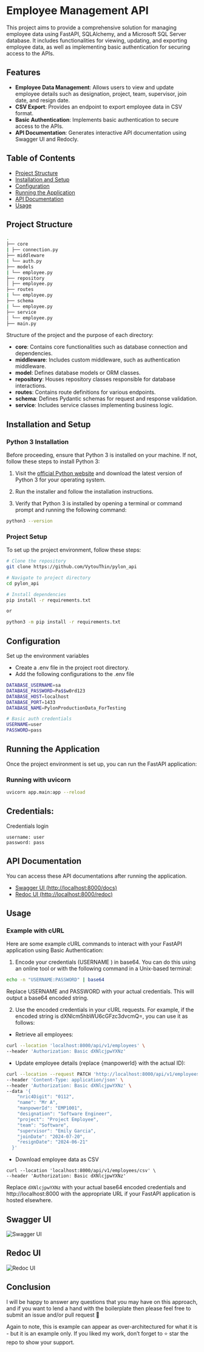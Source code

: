 # Employee Management API

This project aims to provide a comprehensive solution for managing employee data using FastAPI, SQLAlchemy, and a Microsoft SQL Server database.
It includes functionalities for viewing, updating, and exporting employee data, as well as implementing basic authentication for securing access to the APIs.

## Features
- **Employee Data Management**: Allows users to view and update employee details such as designation, project, team, supervisor, join date, and resign date.
- **CSV Export**: Provides an endpoint to export employee data in CSV format.
- **Basic Authentication**: Implements basic authentication to secure access to the APIs.
- **API Documentation**: Generates interactive API documentation using Swagger UI and Redocly.

## Table of Contents

- [Project Structure](#project-structure)
- [Installation and Setup](#installation)
- [Configuration](#configuration)
- [Running the Application](#running-the-application)
- [API Documentation](#api-documentation)
- [Usage](#usage)

## Project Structure
```bash
.
├── core
| ├── connection.py
├── middleware
| └── auth.py
├── models
| └── employee.py
├── repository
│ ├── employee.py
├── routes
| └── employee.py
├── schema
| └── employee.py
├── service
│ └── employee.py
├── main.py
```
Structure of the project and the purpose of each directory:

- **core**: Contains core functionalities such as database connection and dependencies.
- **middleware**: Includes custom middleware, such as authentication middleware.
- **model**: Defines database models or ORM classes.
- **repository**: Houses repository classes responsible for database interactions.
- **routes**: Contains route definitions for various endpoints.
- **schema**: Defines Pydantic schemas for request and response validation.
- **service**: Includes service classes implementing business logic.

## Installation and Setup

### Python 3 Installation
Before proceeding, ensure that Python 3 is installed on your machine. If not, follow these steps to install Python 3:

1.  Visit the [official Python website](https://www.python.org/downloads/) and download the latest version of Python 3 for your operating system.

2.  Run the installer and follow the installation instructions.

3.  Verify that Python 3 is installed by opening a terminal or command prompt and running the following command:
```bash
python3 --version
```
### Project Setup
To set up the project environment, follow these steps:

```bash
# Clone the repository
git clone https://github.com/VytouThin/pylon_api

# Navigate to project directory
cd pylon_api

# Install dependencies
pip install -r requirements.txt

or

python3 -m pip install -r requirements.txt
```

## Configuration
Set up the environment variables
- Create a .env file in the project root directory.
- Add the following configurations to the .env file
```bash
DATABASE_USERNAME=sa
DATABASE_PASSWORD=Pa$$w0rd123
DATABASE_HOST=localhost
DATABASE_PORT=1433
DATABASE_NAME=PylonProductionData_ForTesting

# Basic auth credentials
USERNAME=user
PASSWORD=pass

```

## Running the Application
Once the project environment is set up, you can run the FastAPI application:
### Running with uvicorn
```bash
uvicorn app.main:app --reload
```

## Credentials:

Credentials login

```
username: user
password: pass
```

## API Documentation

You can access these API documentations after running the application.

- [Swagger UI (http://localhost:8000/docs)](http://localhost:8000/docs)
- [Redoc UI (http://localhost:8000/redoc)](http://localhost:8000/redoc)

## Usage
### Example with cURL
Here are some example cURL commands to interact with your FastAPI application using Basic Authentication:

1. Encode your credentials (USERNAME
) in base64. You can do this using an online tool or with the following command in a Unix-based terminal:
```bash
echo -n "USERNAME:PASSWORD" | base64
```
Replace USERNAME and PASSWORD with your actual credentials. This will output a base64 encoded string.

2. Use the encoded credentials in your cURL requests.
For example, if the encoded string is dXNlcm5hbWU6cGFzc3dvcmQ=, you can use it as follows:

- Retrieve all employees:
```bash
curl --location 'localhost:8000/api/v1/employees' \ 
--header 'Authorization: Basic dXNlcjpwYXNz'
```
- Update employee details (replace {manpowerId} with the actual ID):
```bash
curl --location --request PATCH 'http://localhost:8000/api/v1/employees/{manpowerId}' \
--header 'Content-Type: application/json' \
--header 'Authorization: Basic dXNlcjpwYXNz' \
--data '{
    "nric4Digit": "0112",
    "name": "Mr A",
    "manpowerId": "EMP1001",
    "designation": "Software Engineer",
    "project": "Project Employee",
    "team": "Software",
    "supervisor": "Emily Garcia",
    "joinDate": "2024-07-20",
    "resignDate": "2024-06-21"
  }'
```
- Download employee data as CSV
```
curl --location 'localhost:8000/api/v1/employees/csv' \
--header 'Authorization: Basic dXNlcjpwYXNz'
```
Replace `dXNlcjpwYXNz` with your actual base64 encoded credentials and http://localhost:8000 with the appropriate URL if your FastAPI application is hosted elsewhere.

## Swagger UI
![Swagger UI](assets/swagger.png)
## Redoc UI
![Redoc UI](assets/redoc.png)


## Conclusion

I will be happy to answer any questions that you may have on this approach, and if you want to lend a hand with the boilerplate then please feel free to submit an issue and/or pull request 🙂

Again to note, this is example can appear as over-architectured for what it is - but it is an example only. If you liked my work, don’t forget to ⭐ star the repo to show your support.
